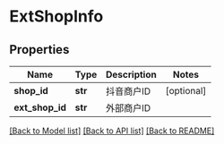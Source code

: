 # ExtShopInfo

## Properties
Name | Type | Description | Notes
------------ | ------------- | ------------- | -------------
**shop_id** | **str** | 抖音商户ID | [optional] 
**ext_shop_id** | **str** | 外部商户ID | 

[[Back to Model list]](../README.md#documentation-for-models) [[Back to API list]](../README.md#documentation-for-api-endpoints) [[Back to README]](../README.md)


